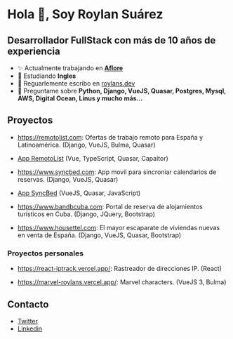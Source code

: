 <h1>Hola 👋, Soy Roylan Suárez</h1>
<h2>Desarrollador FullStack con más de 10 años de experiencia</h2>

- ✨ Actualmente trabajando en **[Aflore](https://aflore.co)**
- 🌱 Estudiando **Ingles**
- 📝 Reguarlemente escribo en [roylans.dev](https://roylans.dev)
- 💬 Preguntame sobre **Python, Django, VueJS, Quasar, Postgres, Mysql, AWS, Digital Ocean, Linus y mucho más...**

<h2>Proyectos</h2>

- https://remotolist.com: Ofertas de trabajo remoto para España y Latinoamérica. (Django, VueJS, Bulma, Quasar)
- [App RemotoList](https://play.google.com/store/apps/details?id=com.remotolist.app&hl=es&gl=US) (Vue, TypeScript, Quasar, Capaitor)

- https://www.syncbed.com: App movil para sincroniar calendarios de reservas. (Django, VueJS, Quasar)
- [App SyncBed](https://play.google.com/store/apps/details?id=com.syncbed.www&hl=es_419&gl=US) (VueJS, Quasar, JavaScript)

- https://www.bandbcuba.com: Portal de reserva de alojamientos turísticos en Cuba. (Django, JQuery, Bootstrap)

- https://www.housettel.com: El mayor escaparate de viviendas nuevas en venta de España. (Django, VueJS, Quasar, Bootstrap)

### Proyectos personales

- https://react-iptrack.vercel.app/: Rastreador de direcciones IP. (React)

- https://marvel-roylans.vercel.app/: Marvel characters. (VueJS 3, Bulma)

<h2>Contacto</h2>

- [Twitter](https://twitter.com/roylans79)
- [Linkedin](https://www.linkedin.com/in/roylans/)
